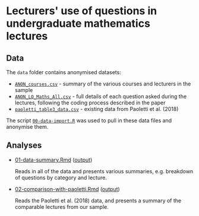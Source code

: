 # Lecturers' use of questions in undergraduate mathematics lectures

## Data

The `data` folder contains anonymised datasets:

- [`ANON_courses.csv`](data/ANON_courses.csv) - summary of the various courses and lecturers in the sample
- [`ANON_LQ_Maths_All.csv`](data/ANON_LQ_Maths_All.csv) - full details of each question asked during the lectures, following the coding process described in the paper
- [`paoletti_table3_data.csv`](data/paoletti_table3_data.csv) - existing data from Paoletti et al. (2018)

The script [`00-data-import.R`](00-data-import.R) was used to pull in these data files and anonymise them.

## Analyses

- [01-data-summary.Rmd](01-data-summary.Rmd) ([output](https://htmlpreview.github.io/?https://github.com/georgekinnear/lecturer-questions/blob/main/01-data-summary.html))

  Reads in all of the data and presents various summaries, e.g. breakdown of questions by category and lecture.
  
- [02-comparison-with-paoletti.Rmd](02-comparison-with-paoletti.Rmd) ([output](https://htmlpreview.github.io/?https://github.com/georgekinnear/lecturer-questions/blob/main/02-comparison-with-paoletti.html))
  
  Reads the Paoletti et al. (2018) data, and presents a summary of the comparable lectures from our sample.
